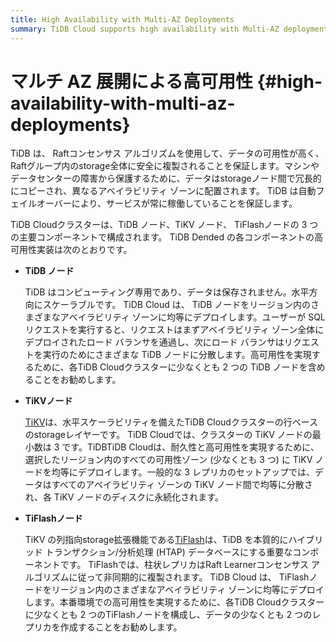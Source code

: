 ```yaml
---
title: High Availability with Multi-AZ Deployments
summary: TiDB Cloud supports high availability with Multi-AZ deployments.
---
```


# マルチ AZ 展開による高可用性 {#high-availability-with-multi-az-deployments}

TiDB は、 Raftコンセンサス アルゴリズムを使用して、データの可用性が高く、 Raftグループ内のstorage全体に安全に複製されることを保証します。マシンやデータセンターの障害から保護するために、データはstorageノード間で冗長的にコピーされ、異なるアベイラビリティ ゾーンに配置されます。 TiDB は自動フェイルオーバーにより、サービスが常に稼働していることを保証します。

TiDB Cloudクラスターは、TiDB ノード、TiKV ノード、 TiFlashノードの 3 つの主要コンポーネントで構成されます。 TiDB Dended の各コンポーネントの高可用性実装は次のとおりです。

-   **TiDB ノード**

    TiDB はコンピューティング専用であり、データは保存されません。水平方向にスケーラブルです。 TiDB Cloud は、 TiDB ノードをリージョン内のさまざまなアベイラビリティ ゾーンに均等にデプロイします。ユーザーが SQL リクエストを実行すると、リクエストはまずアベイラビリティ ゾーン全体にデプロイされたロード バランサを通過し、次にロード バランサはリクエストを実行のためにさまざまな TiDB ノードに分散します。高可用性を実現するために、各TiDB Cloudクラスターに少なくとも 2 つの TiDB ノードを含めることをお勧めします。

-   **TiKVノード**

    [TiKV](https://docs.pingcap.com/tidb/stable/tikv-overview)は、水平スケーラビリティを備えたTiDB Cloudクラスターの行ベースのstorageレイヤーです。 TiDB Cloudでは、クラスターの TiKV ノードの最小数は 3 です。TiDBTiDB Cloudは、耐久性と高可用性を実現するために、選択したリージョン内のすべての可用性ゾーン (少なくとも 3 つ) に TiKV ノードを均等にデプロイします。一般的な 3 レプリカのセットアップでは、データはすべてのアベイラビリティ ゾーンの TiKV ノード間で均等に分散され、各 TiKV ノードのディスクに永続化されます。

-   **TiFlashノード**

    TiKV の列指向storage拡張機能である[TiFlash](https://docs.pingcap.com/tidb/stable/tiflash-overview)は、TiDB を本質的にハイブリッド トランザクション/分析処理 (HTAP) データベースにする重要なコンポーネントです。 TiFlashでは、柱状レプリカはRaft Learnerコンセンサス アルゴリズムに従って非同期的に複製されます。 TiDB Cloud は、 TiFlashノードをリージョン内のさまざまなアベイラビリティ ゾーンに均等にデプロイします。本番環境での高可用性を実現するために、各TiDB Cloudクラスターに少なくとも 2 つのTiFlashノードを構成し、データの少なくとも 2 つのレプリカを作成することをお勧めします。
